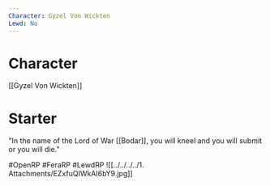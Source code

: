 ```yaml
---
Character: Gyzel Von Wickten
Lewd: No
---
```

# Character
[[Gyzel Von Wickten]]

# Starter
"In the name of the Lord of War [[Bodar]], you will kneel and you will submit or you will die."

#OpenRP #FeraRP #LewdRP 
![[../../../../1. Attachments/EZxfuQIWkAI6bY9.jpg]]